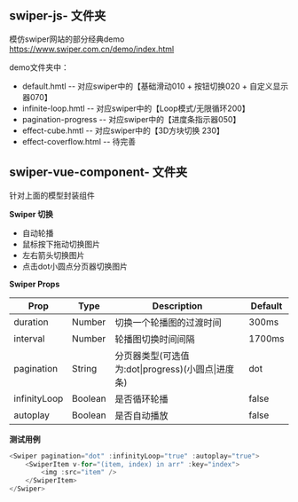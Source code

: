 ## swiper-js- 文件夹
模仿swiper网站的部分经典demo  https://www.swiper.com.cn/demo/index.html

demo文件夹中：

- default.hmtl -- 对应swiper中的【基础滑动010 + 按钮切换020 + 自定义显示器070】
- infinite-loop.hmtl -- 对应swiper中的【Loop模式/无限循环200】
- pagination-progress -- 对应swiper中的【进度条指示器050】
- effect-cube.hmtl -- 对应swiper中的【3D方块切换 230】
- effect-coverflow.html -- 待完善

## swiper-vue-component- 文件夹

针对上面的模型封装组件

**Swiper 切换**

- 自动轮播
- 鼠标按下拖动切换图片
- 左右箭头切换图片
- 点击dot小圆点分页器切换图片

**Swiper Props**   

| Prop         | Type    | Description                                        | Default |
| ------------ | ------- | -------------------------------------------------- | ------- |
| duration     | Number  | 切换一个轮播图的过渡时间                           | 300ms   |
| interval     | Number  | 轮播图切换时间间隔                                 | 1700ms  |
| pagination   | String  | 分页器类型(可选值为:dot\|progress)(小圆点\|进度条) | dot     |
| infinityLoop | Boolean | 是否循环轮播                                       | false   |
| autoplay     | Boolean | 是否自动播放                                       | false   |

**测试用例**

```javascript
<Swiper pagination="dot" :infinityLoop="true" :autoplay="true">
    <SwiperItem v-for="(item, index) in arr" :key="index">
    	<img :src="item" />
    </SwiperItem>
</Swiper>
```

